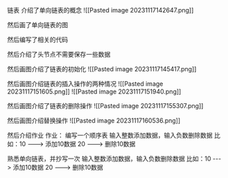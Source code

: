 链表
介绍了单向链表的概念
![[Pasted image 20231117142647.png]]

然后画了单向链表的图

然后编写了相关的代码

然后介绍了头节点不需要保存一些数据

然后画图介绍了链表的初始化
![[Pasted image 20231117145417.png]]

然后画图介绍链表的插入操作的两种情况
![[Pasted image 20231117151605.png]]
![[Pasted image 20231117151940.png]]

然后画图介绍了链表的删除操作
![[Pasted image 20231117155307.png]]

然后画图介绍替换操作
![[Pasted image 20231117160536.png]]

然后介绍作业
作业：
编写一个顺序表
	输入整数添加数据，输入负数删除数据
	比如：10 ---> 添加10数据
			   20 ---> 删除10数据

熟悉单向链表，并抄写一次
	输入整数添加数据，输入负数删除数据
	比如：10 ---> 添加10数据
			   20 ---> 删除10数据
